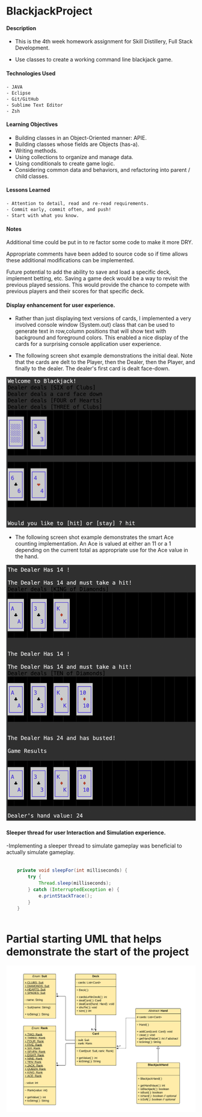 # BlackjackProject

#### Description

- This is the 4th week homework assignment for Skill Distillery, Full Stack Development.


- Use classes to create a working command line blackjack game.

#### Technologies Used
	- JAVA
	- Eclipse
	- Git/GitHub
	- Sublime Text Editor
	- Zsh

#### Learning Objectives
- Building classes in an Object-Oriented manner: APIE.
- Building classes whose fields are Objects (has-a).
- Writing methods.
- Using collections to organize and manage data.
- Using conditionals to create game logic.
- Considering common data and behaviors, and refactoring into parent / child classes.
	
#### Lessons Learned
    - Attention to detail, read and re-read requirements.
	- Commit early, commit often, and push!
	- Start with what you know.
	
#### Notes

 Additional time could be put in to re factor some code to make it more DRY.
 
 Appropriate comments have been added to source code so if time allows these additional modifications can be implemented.
 
 Future potential to add the ability to save and load a specific deck, implement betting, etc. Saving a game deck would be a way to revisit the previous played sessions.  This would provide the chance to compete with previous players and their scores for that specific deck.
 
#### Display enhancement for user experience.

- Rather than just displaying text versions of cards, I implemented a very involved console window (System.out) class that can be used to generate text in row,column positions that will show text with background and foreground colors. This enabled a nice display of the cards for a surprising console application user experience.


- The following screen shot example demonstrations the initial deal.  Note that the cards are delt to the Player, then the Dealer, then the Player, and finally to the dealer.  The dealer's first card is dealt face-down.

![Example Play](game1.png)

- The following screen shot example demonstrates the smart Ace counting implementation.  An Ace is valued at either an 11 or a 1 depending on the current total as appropriate use for the Ace value in the hand.

![Example Play](game2.png)

#### Sleeper thread for user Interaction and Simulation experience.

-Implementing a sleeper thread to simulate gameplay was beneficial to actually simulate gameplay.

	
```JAVA

	private void sleepFor(int milliseconds) {
		try {
			Thread.sleep(milliseconds);
		} catch (InterruptedException e) {
			e.printStackTrace();
		}
	}
	
```
	
# Partial starting UML that helps demonstrate the start of the project

![Black Jack UML](partial-uml.png)
	
	
